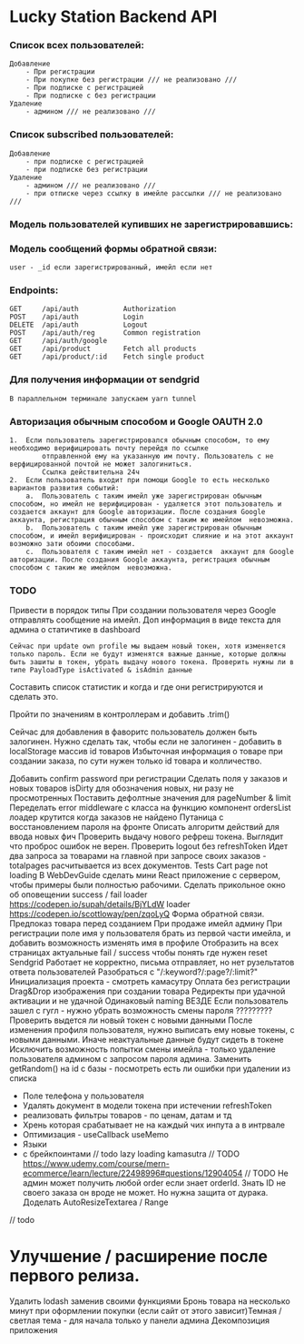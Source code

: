 # Lucky Station Backend API

### Список всех пользователей:

    Добавление
        - При регистрации
        - При покупке без регистрации /// не реализовано ///
        - При подписке с регистрацией
        - При подписке с без регистрации
    Удаление
        - админом /// не реализовано ///

### Список subscribed пользователей:

    Добавление
        - при подписке с регистрацией
        - при подписке без регистрации
    Удаление
        - админом /// не реализовано ///
        - при отписке через ссылку в имейле рассылки /// не реализовано ///

### Модель пользователей купивших не зарегистрировавшись:

### Модель сообщений формы обратной связи:

    user - _id если зарегистрированный, имейл если нет

### Endpoints:

    GET     /api/auth           Authorization
    POST    /api/auth           Login
    DELETE  /api/auth           Logout
    POST    /api/auth/reg       Common registration
    GET     /api/auth/google
    GET     /api/product        Fetch all products
    GET     /api/product/:id    Fetch single product

### Для получения информации от sendgrid

    В параллельном терминале запускаем yarn tunnel

### Авторизация обычным способом и Google OAUTH 2.0

    1.  Если пользователь зарегистрировался обычным способом, то ему необходимо верифицировать почту перейдя по ссылке
            отправленной ему на указанную им почту. Пользователь с не верфицированной почтой не может залогиниться.
            Ссылка действительна 24ч
    2.  Если пользователь входит при помощи Google то есть несколько вариантов развития событий:
        a.  Пользователь с таким имейл уже зарегистрирован обычным способом, но имейл не верифицирован - удаляется этот пользователь и        создается аккаунт для Google авторизации. После создания Google аккаунта, регистрация обычным способом с таким же имейлом  невозможна.
        b.  Пользователь с таким имейл уже зарегистрирован обычным способом, и имейл верифицирован - происходит слияние и на этот аккаунт возможно зати обоими способами.
        с.  Пользователя с таким имейл нет - создается  аккаунт для Google авторизации. После создания Google аккаунта, регистрация обычным способом с таким же имейлом  невозможна.

### TODO

Привести в порядок типы
При создании пользователя через Google отправлять сообщение на имейл.
Доп информация в виде текста для админа о статичтике в dashboard

    Сейчас при update own profile мы выдаем новый токен, хотя изменяется только пароль. Если не будут изменятся важные данные, которые должны быть зашиты в токен, убрать выдачу нового токена. Проверить нужны ли в типе PayloadType isActivated & isAdmin данные

Составить список статистик и когда и где они регистрируются и сделать это.

Пройти по значениям в контроллерам и добавить .trim()

Сейчас для добавления в фаворитс пользователь должен быть залогинен. Нужно сделать так, чтобы если не залогинен - добавить в localStorage массив id товаров
Избыточная информация о товаре при создании заказа, по сути нужен только id товара и колличество.

Добавить confirm password при регистрации
Сделать поля у заказов и новых товаров isDirty для обозначения новых, ни разу не просмотренных
Поставить дефолтные значения для pageNumber & limit
Переделать error middleware с класса на функцию
компонент ordersList лоадер крутится когда заказов не найдено
Путаница с восстановлением пароля на фронте
Описать алгоритм действий для ввода новых фич
Проверить выдачу нового рефреш токена. Выглядит что проброс ошибок не верен.
Проверить logout без refreshToken
Идет два запроса за товарами на главной
при запросе своих заказов - totalpages расчитывается из всех документов.
Tests
Cart page not loading
В WebDevGuide сделать мини React приложение с сервером, чтобы примеры были полностью рабочими.
Сделать прикольное окно об оповещении success / fail
loader https://codepen.io/supah/details/BjYLdW
loader https://codepen.io/scottloway/pen/zqoLyQ
Форма обратной связи.
Предпоказ товара перед созданием
При продаже имейл админу
При регистрации поле имя у пользователя брать из первой части имейла, и добавить возможность изменять имя в профиле
Отобразить на всех страницах актуальные fail / success чтобы понять где нужен reset
Sendgrid Работает не корректно, письма отправляет, но нет рузельтатов ответа пользователей
Разобраться с "/:keyword?/:page?/:limit?"
Инициализация проекта - смотреть камасутру
Оплата без регистрации
Drag&Drop изображения при создании товара
Редиректы при удачной активации и не удачной
Одинаковый naming ВЕЗДЕ
Если пользователь зашел с гугл - нужно убрать возможность смены пароля ?????????
Проверить выдется ли новый токен с новыми данными После изменения профиля пользователя, нужно выписать ему новые токены, с новыми данными. Иначе неактуальные данные будут сидеть в токене
Исключить возможность попытки смены имейла - только удаление пользователя админом с запросом пароля админа.
Заменить getRandom() на id с базы - посмотреть есть ли ошибки при удалении из списка

- Поле телефона у пользователя
- Удалять документ в модели токена при истечении refreshToken
- реализовать фильтры товаров - по ценам, датам и тд
- Хрень которая срабатывает не на каждый чих инпута а в интрвале
- Оптимизация - useCallback useMemo
- Языки
- <Layout> с брейкпоинтами
  // todo lazy loading kamasutra
  // TODO https://www.udemy.com/course/mern-ecommerce/learn/lecture/22498996#questions/12904054
  // TODO Не админ может получить любой order если знает orderId. Знать ID не своего заказа он вроде не может. Но нужна защита от дурака.
  Доделать AutoResizeTextarea / Range

// todo <Redirect to="/" />

# Улучшение / расширение после первого релиза.

Удалить lodash заменив своими функциями
Бронь товара на несколько минут при оформлении покупки (если сайт от этого зависит)Темная / светлая тема - для начала только у панели админа
Декомпозиция приложения
